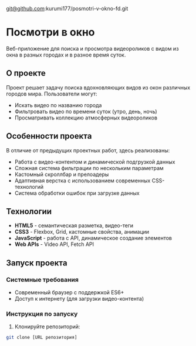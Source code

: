 git@github.com:kurumi177/posmotri-v-okno-fd.git

# Посмотри в окно

Веб-приложение для поиска и просмотра видеороликов с видом из окна в разных городах и в разное время суток.

## О проекте

Проект решает задачу поиска вдохновляющих видов из окон различных городов мира. Пользователи могут:
- Искать видео по названию города
- Фильтровать видео по времени суток (утро, день, ночь)
- Просматривать коллекцию атмосферных видеороликов

## Особенности проекта

В отличие от предыдущих проектных работ, здесь реализованы:
- Работа с видео-контентом и динамической подгрузкой данных
- Сложная система фильтрации по нескольким параметрам
- Кастомный скроллбар и прелоадеры
- Адаптивная верстка с использованием современных CSS-технологий
- Система обработки ошибок при загрузке данных

## Технологии

- **HTML5** - семантическая разметка, видео-теги
- **CSS3** - Flexbox, Grid, кастомные свойства, анимации
- **JavaScript** - работа с API, динамическое создание элементов
- **Web APIs** - Video API, Fetch API

## Запуск проекта

### Системные требования
- Современный браузер с поддержкой ES6+
- Доступ к интернету (для загрузки видео-контента)

### Инструкция по запуску
1. Клонируйте репозиторий:
```bash
git clone [URL репозитория]